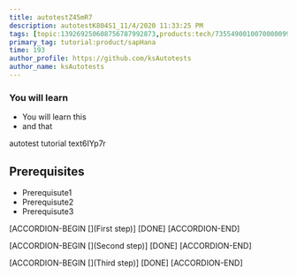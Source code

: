 ```yaml
---
title: autotestZ45mR7
description: autotestK804S1_11/4/2020 11:33:25 PM
tags: [topic:139269250608756787992873,products:tech/73554900100700000996,tutorial:experience/advanced]
primary_tag: tutorial:product/sapHana
time: 193
author_profile: https://github.com/ksAutotests
author_name: ksAutotests
---
```

### You will learn
- You will learn this
- and that

autotest tutorial text6IYp7r

## Prerequisites
- Prerequisute1
- Prerequisute2
- Prerequisute3

[ACCORDION-BEGIN [](First step)]
[DONE]
[ACCORDION-END]

[ACCORDION-BEGIN [](Second step)]
[DONE]
[ACCORDION-END]

[ACCORDION-BEGIN [](Third step)]
[DONE]
[ACCORDION-END]

